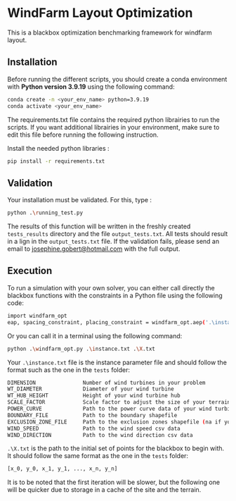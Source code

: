 # WindFarm Layout Optimization

<p> This is a blackbox optimization benchmarking framework for windfarm layout. </p>

## Installation

<p> Before running the different scripts, you should create a conda environment with <b>Python version 3.9.19</b> using the following command:</p>

```bash
conda create -n <your_env_name> python=3.9.19
conda activate <your_env_name>
```

<p>The requirements.txt file contains the required python librairies to run the scripts. If you want additional librairies in your environment, make sure to edit this file before running the following instruction.</p>

<p>Install the needed python libraries :</p>

```bash
pip install -r requirements.txt
```

## Validation 

<p> Your installation must be validated. For this, type : </p>

```bash
python .\running_test.py
```

The results of this function will be written in the freshly created `tests_results` directory and the file `output_tests.txt`. All tests should result in a 
lign in the `output_tests.txt` file.
If the validation fails, please send an email to josephine.gobert@hotmail.com with the full output.

## Execution

<p> To run a simulation with your own solver, you can either call directly the blackbox functions with the constraints in a Python file using the following code: </p>

```bash
import windfarm_opt
eap, spacing_constraint, placing_constraint = windfarm_opt.aep('.\instance.txt', '.\X.txt')
```


<p> Or you can call it in a terminal using the following command: </p>

```bash
python .\windfarm_opt.py .\instance.txt .\X.txt
```

Your `.\instance.txt` file is the instance parameter file and should follow the format such as the one in the `tests` folder:

```bash
DIMENSION               Number of wind turbines in your problem
WT_DIAMETER             Diameter of your wind turbine
WT_HUB_HEIGHT           Height of your wind turbine hub
SCALE_FACTOR            Scale factor to adjust the size of your terrain (usually 1)
POWER_CURVE             Path to the power curve data of your wind turbine
BOUNDARY_FILE           Path to the boundary shapefile
EXCLUSION_ZONE_FILE     Path to the exclusion zones shapefile (na if you have no exclusion zones shapefile)
WIND_SPEED              Path to the wind speed csv data
WIND_DIRECTION          Path to the wind direction csv data
```
`.\X.txt` is the path to the initial set of points for the blackbox to begin with. It should follow the same format as the one in the `tests` folder:

```bash
[x_0, y_0, x_1, y_1, ..., x_n, y_n]
```

<p> It is to be noted that the first iteration will be slower, but the following one will be quicker due to storage in a cache of the site and the terrain. </p>